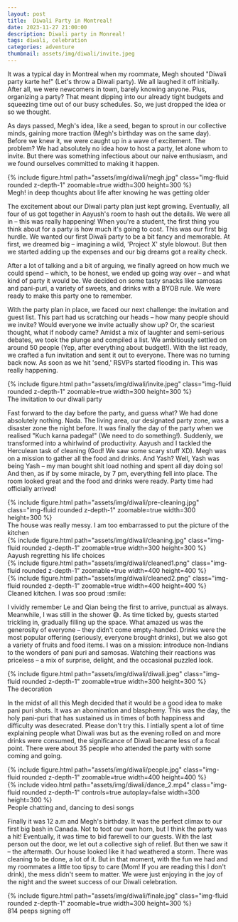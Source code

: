 ```yaml
---
layout: post
title:  Diwali Party in Montreal!
date: 2023-11-27 21:00:00
description: Diwali party in Monreal!
tags: diwali, celebration
categories: adventure
thumbnail: assets/img/diwali/invite.jpeg
---
```

It was a typical day in Montreal when my roommate, Megh shouted "Diwali party karte he!" (Let's throw a Diwali party). We all laughed it off initially. After all, we were newcomers in town, barely knowing anyone. Plus, organizing a party? That meant dipping into our already tight budgets and squeezing time out of our busy schedules. So, we just dropped the idea or so we thought.

As days passed, Megh's idea, like a seed, began to sprout in our collective minds, gaining more traction (Megh's birthday was on the same day). Before we knew it, we were caught up in a wave of excitement. The problem? We had absolutely no idea how to host a party, let alone whom to invite. But there was something infectious about our naive enthusiasm, and we found ourselves committed to making it happen.

<div class="row mt-3">
    <div class="col-sm mt-3 mt-md-0 text-center">
        {% include figure.html path="assets/img/diwali/megh.jpg" class="img-fluid rounded z-depth-1" zoomable=true width=300 height=300 %}
    </div>
</div>
<div class="caption">
    Megh! in deep thoughts about life after knowing he was getting older
</div>

The excitement about our Diwali party plan just kept growing. Eventually, all four of us got together in Aayush's room to hash out the details. We were all in – this was really happening! When you're a student, the first thing you think about for a party is how much it's going to cost. This was our first big hurdle. We wanted our first Diwali party to be a bit fancy and memorable. At first, we dreamed big – imagining a wild, 'Project X' style blowout. But then we started adding up the expenses and our big dreams got a reality check.

After a lot of talking and a bit of arguing, we finally agreed on how much we could spend – which, to be honest, we ended up going way over – and what kind of party it would be. We decided on some tasty snacks like samosas and pani-puri, a variety of sweets, and drinks with a BYOB rule. We were ready to make this party one to remember.

With the party plan in place, we faced our next challenge: the invitation and guest list. This part had us scratching our heads – how many people should we invite? Would everyone we invite actually show up? Or, the scariest thought, what if nobody came? Amidst a mix of laughter and semi-serious debates, we took the plunge and compiled a list. We ambitiously settled on around 50 people (Yep, after everything about budget!). With the list ready, we crafted a fun invitation and sent it out to everyone. There was no turning back now. As soon as we hit 'send,' RSVPs started flooding in. This was really happening.

<div class="row mt-3">
    <div class="col-sm mt-3 mt-md-0 text-center">
        {% include figure.html path="assets/img/diwali/invite.jpeg" class="img-fluid rounded z-depth-1" zoomable=true width=300 height=300 %}
    </div>
</div>
<div class="caption">
    The invitation to our diwali party
</div>

Fast forward to the day before the party, and guess what? We had done absolutely nothing. Nada. The living area, our designated party zone, was a disaster zone the night before. It was finally the day of the party when we realised "Kuch karna padega!" (We need to do something!). Suddenly, we transformed into a whirlwind of productivity. Aayush and I tackled the Herculean task of cleaning (God! We saw some scary stuff XD). Megh was on a mission to gather all the food and drinks. And Yash? Well, Yash was being Yash – my man bought shit load nothing and spent all day doing so! And then, as if by some miracle, by 7 pm, everything fell into place. The room looked great and the food and drinks were ready. Party time had officially arrived!

<div class="row mt-3">
    <div class="col-sm mt-3 mt-md-0 text-center">
        {% include figure.html path="assets/img/diwali/pre-cleaning.jpg" class="img-fluid rounded z-depth-1" zoomable=true width=300 height=300 %}
    </div>
</div>
<div class="caption">
    The house was really messy. I am too embarrassed to put the picture of the kitchen
</div>

<div class="row mt-3">
    <div class="col-sm mt-3 mt-md-0 text-center">
        {% include figure.html path="assets/img/diwali/cleaning.jpg" class="img-fluid rounded z-depth-1" zoomable=true width=300 height=300 %}
    </div>
</div>
<div class="caption">
    Aayush regretting his life choices
</div>

<div class="row mt-3">
    <div class="col-sm mt-3 mt-md-0 text-center">
        {% include figure.html path="assets/img/diwali/cleaned1.png" class="img-fluid rounded z-depth-1" zoomable=true width=400 height=400 %}
    </div>
    <div class="col-sm mt-3 mt-md-0 text-center">
        {% include figure.html path="assets/img/diwali/cleaned2.png" class="img-fluid rounded z-depth-1" zoomable=true width=400 height=400 %}
    </div>
</div>
<div class="caption">
    Cleaned kitchen. I was soo proud :smile:
</div>

I vividly remember Le and Qian being the first to arrive, punctual as always. Meanwhile, I was still in the shower :sweat_smile:. As time ticked by, guests started trickling in, gradually filling up the space. What amazed us was the generosity of everyone – they didn't come empty-handed. Drinks were the most popular offering (seriously, everyone brought drinks), but we also got a variety of fruits and food items. I was on a mission: introduce non-Indians to the wonders of pani puri and samosas. Watching their reactions was priceless – a mix of surprise, delight, and the occasional puzzled look.

<div class="row mt-3">
    <div class="col-sm mt-3 mt-md-0 text-center">
        {% include figure.html path="assets/img/diwali/diwali.jpeg" class="img-fluid rounded z-depth-1" zoomable=true width=300 height=300 %}
    </div>
</div>
<div class="caption">
    The decoration
</div>

In the midst of all this Megh decided that it would be a good idea to make pani puri shots. It was an abomination and blasphemy. This was the day, the holy pani-puri that has sustained us in times of both happiness and difficulty was desecrated. Please don't try this. I intially spent a lot of time  explaining people what Diwali was but as the evening rolled on and more drinks were consumed, the significance of Diwali became less of a focal point. There were about 35 people who attended the party with some coming and going.

<div class="row mt-3">
    <div class="col-sm mt-3 mt-md-0 text-center">
        {% include figure.html path="assets/img/diwali/people.jpg" class="img-fluid rounded z-depth-1" zoomable=true width=400 height=400 %}
    </div>
</div>
<div class="row mt-3">
    <div class="col-sm mt-3 mt-md-0 text-center">
        {% include video.html path="assets/img/diwali/dance_2.mp4" class="img-fluid rounded z-depth-1" controls=true autoplay=false width=300 height=300 %}
    </div>
</div>
<div class="caption">
    People chatting and, dancing to desi songs
</div>

Finally it was 12 a.m and Megh's birthday. It was the perfect climax to our first big bash in Canada. Not to toot our own horn, but I think the party was a hit! Eventually, it was time to bid farewell to our guests. With the last person out the door, we let out a collective sigh of relief. But then we saw it – the aftermath. Our house looked like it had weathered a storm. There was cleaning to be done, a lot of it. But in that moment, with the fun we had and my roommates a little too tipsy to care (Mom! If you are reading this I don't drink), the mess didn't seem to matter. We were just enjoying in the joy of the night and the sweet success of our Diwali celebration.

<div class="row mt-3">
    <div class="col-sm mt-3 mt-md-0 text-center">
        {% include figure.html path="assets/img/diwali/finale.jpg" class="img-fluid rounded z-depth-1" zoomable=true width=300 height=300 %}
    </div>
</div>
<div class="caption">
    814 peeps signing off
</div>



